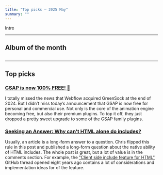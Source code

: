 ```yaml
---
title: "Top picks — 2025 May"
summary: ""
---
```


Intro

---

## Album of the month

![]()

---

## Top picks

### [GSAP is now 100% FREE! 🥳](https://gsap.com/blog/3-13/)

I totally missed the news that Webflow acquired GreenSock at the end of 2024. But I didn’t miss today’s announcement that GSAP is now free for personal and commercial use. Not only is the core of the animation engine becoming free, but also their premium plugins. To top it off, they just dropped a pretty sweet upgrade to some of the GSAP family plugins.

### [Seeking an Answer: Why can't HTML alone do includes?](https://frontendmasters.com/blog/seeking-an-answer-why-cant-html-alone-do-includes/)

Usually, an article is a long-form answer to a question. Chris flipped this rule in this post and published a long-form question about the native ability of HTML includes. The whole post is great, but a lot of value is in the comments section. For example, the ["Client side include feature for HTML"](https://github.com/whatwg/html/issues/2791) GitHub thread opened eight years ago contains a lot of considerations and implementation ideas for of the feature.
